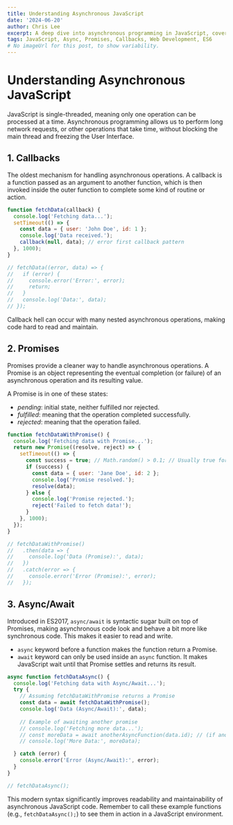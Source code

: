 ```yaml
---
title: Understanding Asynchronous JavaScript
date: '2024-06-20'
author: Chris Lee
excerpt: A deep dive into asynchronous programming in JavaScript, covering traditional callbacks, the Promise API, and the modern async/await syntax for non-blocking operations.
tags: JavaScript, Async, Promises, Callbacks, Web Development, ES6
# No imageUrl for this post, to show variability.
---
```


# Understanding Asynchronous JavaScript

JavaScript is single-threaded, meaning only one operation can be processed at a time. Asynchronous programming allows us to perform long network requests, or other operations that take time, without blocking the main thread and freezing the User Interface.

## 1. Callbacks

The oldest mechanism for handling asynchronous operations. A callback is a function passed as an argument to another function, which is then invoked inside the outer function to complete some kind of routine or action.

```javascript
function fetchData(callback) {
  console.log('Fetching data...');
  setTimeout(() => {
    const data = { user: 'John Doe', id: 1 };
    console.log('Data received.');
    callback(null, data); // error first callback pattern
  }, 1000);
}

// fetchData((error, data) => {
//   if (error) {
//     console.error('Error:', error);
//     return;
//   }
//   console.log('Data:', data);
// });
```
Callback hell can occur with many nested asynchronous operations, making code hard to read and maintain.

## 2. Promises

Promises provide a cleaner way to handle asynchronous operations. A Promise is an object representing the eventual completion (or failure) of an asynchronous operation and its resulting value.

A Promise is in one of these states:
- *pending*: initial state, neither fulfilled nor rejected.
- *fulfilled*: meaning that the operation completed successfully.
- *rejected*: meaning that the operation failed.

```javascript
function fetchDataWithPromise() {
  console.log('Fetching data with Promise...');
  return new Promise((resolve, reject) => {
    setTimeout(() => {
      const success = true; // Math.random() > 0.1; // Usually true for demo
      if (success) {
        const data = { user: 'Jane Doe', id: 2 };
        console.log('Promise resolved.');
        resolve(data);
      } else {
        console.log('Promise rejected.');
        reject('Failed to fetch data!');
      }
    }, 1000);
  });
}

// fetchDataWithPromise()
//   .then(data => {
//     console.log('Data (Promise):', data);
//   })
//   .catch(error => {
//     console.error('Error (Promise):', error);
//   });
```

## 3. Async/Await

Introduced in ES2017, `async/await` is syntactic sugar built on top of Promises, making asynchronous code look and behave a bit more like synchronous code. This makes it easier to read and write.

- `async` keyword before a function makes the function return a Promise.
- `await` keyword can only be used inside an `async` function. It makes JavaScript wait until that Promise settles and returns its result.

```javascript
async function fetchDataAsync() {
  console.log('Fetching data with Async/Await...');
  try {
    // Assuming fetchDataWithPromise returns a Promise
    const data = await fetchDataWithPromise(); 
    console.log('Data (Async/Await):', data);
    
    // Example of awaiting another promise
    // console.log('Fetching more data...');
    // const moreData = await anotherAsyncFunction(data.id); // (if anotherAsyncFunction exists)
    // console.log('More Data:', moreData);

  } catch (error) {
    console.error('Error (Async/Await):', error);
  }
}

// fetchDataAsync();
```

This modern syntax significantly improves readability and maintainability of asynchronous JavaScript code. Remember to call these example functions (e.g., `fetchDataAsync();`) to see them in action in a JavaScript environment.